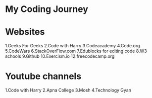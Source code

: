 # My Coding Journey

# Websites
1.Geeks For Geeks
2.Code with Harry
3.Codeacademy
4.Code.org
5.CodeWars
6.StackOverFlow.com
7.Edublocks for editing code
8.W3 schools
9.Github
10.Exercism.io
12.freecodecamp.org


# Youtube channels
1.Code with Harry
2.Apna College
3.Mosh
4.Technology Gyan
